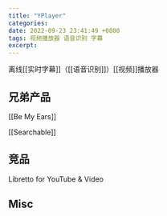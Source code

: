 ```yaml
---
title: "YPlayer"
categories: 
date: 2022-09-23 23:41:49 +0800
tags: 视频播放器 语音识别 字幕
excerpt: 
---
```



离线[[实时字幕]]（[[语音识别]]）[[视频]]播放器




## 兄弟产品

[[Be My Ears]]


[[Searchable]]

## 竞品

Libretto for YouTube & Video


## Misc




